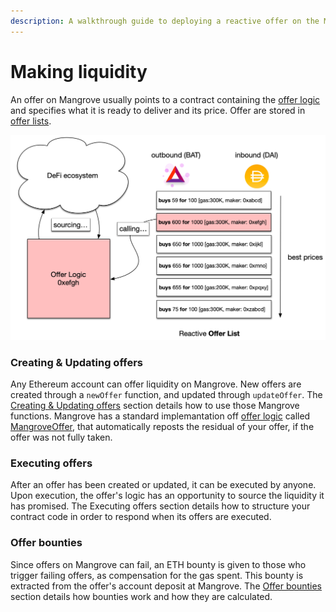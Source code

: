 ```yaml
---
description: A walkthrough guide to deploying a reactive offer on the Mangrove
---
```


# Making liquidity

An offer on Mangrove usually points to a contract containing the [offer logic](maker-contract.md) and specifies what it is ready to deliver and its price. Offer are stored in [offer lists](../data-structures/market.md).

![When a reactive Offer is matched, the contract implementing its logic is called by Mangrove](../.gitbook/assets/MakerOffer.png)

### Creating & Updating offers

Any Ethereum account can offer liquidity on Mangrove. New offers are created through a `newOffer` function, and updated through `updateOffer`. The [Creating & Updating offers](reactive-offer.md) section details how to use those Mangrove functions. Mangrove has a standard implemantation off [offer logic](maker-contract.md) called [MangroveOffer](mangrover-offer.md), that automatically reposts the residual of your offer, if the offer was not fully taken.

### Executing offers

After an offer has been created or updated, it can be executed by anyone. Upon execution, the offer's logic has an opportunity to source the liquidity it has promised. The Executing offers section details how to structure your contract code in order to respond when its offers are executed.

### Offer bounties
<!-- The link "Offer bounties" make no sense -->
Since offers on Mangrove can fail, an ETH bounty is given to those who trigger failing offers, as compensation for the gas spent. This bounty is extracted from the offer's account deposit at Mangrove. The [Offer bounties](./#offer-bounties) section details how bounties work and how they are calculated.
